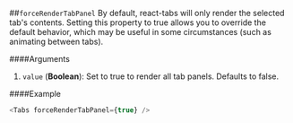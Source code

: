##`forceRenderTabPanel`
By default, react-tabs will only render the selected tab's contents. Setting this property to true allows you to override the default behavior, which may be useful in some circumstances (such as animating between tabs).

####Arguments
1. `value` (__Boolean__): Set to true to render all tab panels. Defaults to false.


####Example
```javascript
<Tabs forceRenderTabPanel={true} />
```